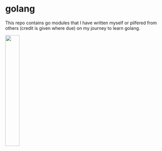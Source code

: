 # golang
This repo contains go modules that I have written myself or pilfered from others (credit is given where due) on my journey to learn golang. 

<img width="30%" src="https://raw.github.com/golang-samples/gopher-vector/master/gopher-front.png"/>

